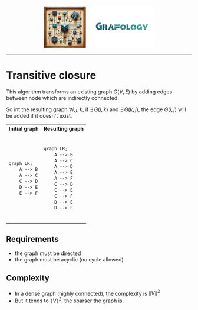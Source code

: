 <div align="center">
    <img 
        src="../imgs/logo.png" 
        alt="Répétiteur logo"
        height="113px"
        width="300px"
        />
</div>
<hr/>

# Transitive closure
This algorithm transforms an existing graph $G(V,E)$ by adding edges between node which are indirectly connected.

So int the resulting graph $\forall{i,j,k}$, if $\exists\,G(i,k)$ and $\exists\,G(k,j)$, the edge $G(i,j)$ will be added if it doesn't exist.

<table align="center">
<tr>
    <th align="center">Initial graph</th>
    <th align="center">Resulting graph</th>
</tr>

<tr>
    <td>
    &nbsp;&nbsp;&nbsp;&nbsp;
<div>

```mermaid
graph LR;
    A --> B
    A --> C
    C --> D
    D --> E
    E --> F
```

</div>
    &nbsp;&nbsp;&nbsp;&nbsp;
    </td>
    <td>
    &nbsp;&nbsp;&nbsp;&nbsp;
        <div>

```mermaid
graph LR;
    A --> B
    A --> C
    A --> D
    A --> E
    A --> F
    C --> D
    C --> E
    C --> F
    D --> E
    D --> F
```

</div>
    &nbsp;&nbsp;&nbsp;&nbsp;
    </td>
</tr>
</table>


## Requirements
- the graph must be directed
- the graph must be acyclic (no cycle allowed)

## Complexity
- In a dense graph (highly connected), the complexity is $\lVert V \rVert^3$
- But it tends to $\lVert V \rVert^2$, the sparser the graph is.
